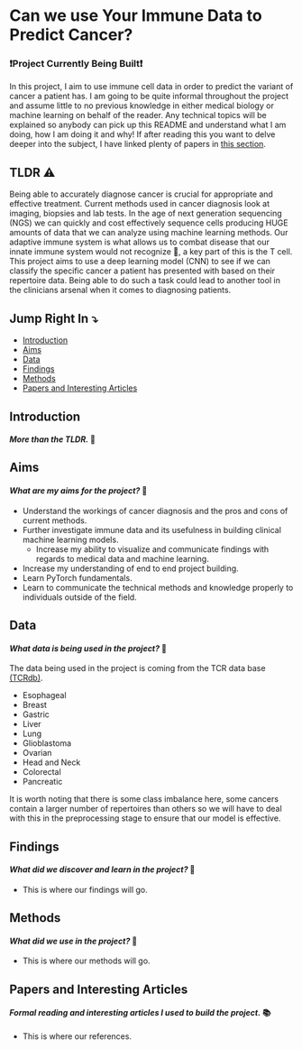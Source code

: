 # Can we use Your Immune Data to Predict Cancer?

### ❗️Project Currently Being Built❗️

In this project, I aim to use immune cell data in order to predict the variant of cancer a patient has. I am going to be quite informal throughout the project and assume little to no previous knowledge in either medical biology or machine learning on behalf of the reader. Any technical topics will be explained so anybody can pick up this README and understand what I am doing, how I am doing it and why! If after reading this you want to delve deeper into the subject, I have linked plenty of papers in [this section](#papers-and-interesting-articles). 

## TLDR ⚠️

Being able to accurately diagnose cancer is crucial for appropriate and effective treatment. Current methods used in cancer diagnosis look at imaging, biopsies and lab tests. In the age of next generation sequencing (NGS) we can quickly and cost effectively sequence cells producing HUGE amounts of data that we can analyze using machine learning methods. Our adaptive immune system is what allows us to combat disease that our innate immune system would not recognize 🦠, a key part of this is the T cell. This project aims to use a deep learning model (CNN) to see if we can classify the specific cancer a patient has presented with based on their repertoire data. Being able to do such a task could lead to another tool in the clinicians arsenal when it comes to diagnosing patients. 

## Jump Right In ⤵️

- [Introduction](#introduction)
- [Aims](#aims)
- [Data](#data)
- [Findings](#findings)
- [Methods](#methods)
- [Papers and Interesting Articles](#papers-and-interesting-articles)

## Introduction
#### *More than the TLDR.* 🔎


## Aims
#### *What are my aims for the project?* 🎯
- Understand the workings of cancer diagnosis and the pros and cons of current methods. 
- Further investigate immune data and its usefulness in building clinical machine learning models.
    - Increase my ability to visualize and communicate findings with regards to medical data and machine learning. 
- Increase my understanding of end to end project building. 
- Learn PyTorch fundamentals. 
- Learn to communicate the technical methods and knowledge properly to individuals outside of the field.

## Data
#### *What data is being used in the project?* 📂

The data being used in the project is coming from the TCR data base [(TCRdb)](http://bioinfo.life.hust.edu.cn/TCRdb/#/browse).

- Esophageal
- Breast
- Gastric
- Liver
- Lung 
- Glioblastoma 
- Ovarian
- Head and Neck
- Colorectal
- Pancreatic

It is worth noting that there is some class imbalance here, some cancers contain a larger number of repertoires than others so we will have to deal with this in the preprocessing stage to ensure that our model is effective. 

## Findings
#### *What did we discover and learn in the project?* 🔬
- This is where our findings will go. 

## Methods
#### *What did we use in the project?* 🧪
- This is where our methods will go.

## Papers and Interesting Articles
#### *Formal reading and interesting articles I used to build the project.* 📚
- This is where our references. 

